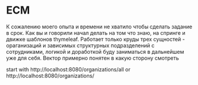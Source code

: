 # ECM
К сожалению моего опыта и времени не хватило чтобы сделать задание в срок. Как вы и говорили начал делать на том что знаю,  на спринге и движке шаблонов thymeleaf. Работает только круды трех сущностей -  ораганизаций и зависимых структурных подразделений с сотрудниками,  логикой и доработкой буду заниматься в дальнейшем уже для себя. Вектор примерно понятен в какую сторону смотреть

start with http://localhost:8080/organizations/all or http://localhost:8080/organizations/
